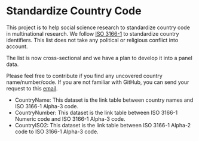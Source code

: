 # Standardize Country Code

This project is to help social science research to standardize country code in multinational research. We follow [ISO 3166-1](https://www.iso.org/iso-3166-country-codes.html) to standardize country identifiers. This list does not take any political or religious conflict into account.

The list is now cross-sectional and we have a plan to develop it into a panel data.

Please feel free to contribute if you find any uncovered country name/number/code. If you are not familiar with GitHub, you can send your request to this [email](mailto:wenzhi.ding@connect.hku.hk).

- CountryName: This dataset is the link table between country names and ISO 3166-1 Alpha-3 code.
- CountryNumber: This dataset is the link table between ISO 3166-1 Numeric code and ISO 3166-1 Alpha-3 code.
- CountryISO2: This dataset is the link table between ISO 3166-1 Alpha-2 code to ISO 3166-1 Alpha-3 code.

